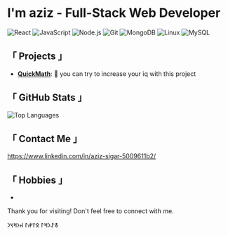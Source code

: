 #  I'm **aziz** - Full-Stack Web Developer 
![React](https://img.shields.io/badge/-React-61DAFB?logo=react&logoColor=333&style=flat) ![JavaScript](https://img.shields.io/badge/-JavaScript-F7DF1E?logo=javascript&logoColor=333&style=flat) ![Node.js](https://img.shields.io/badge/-Node.js-339933?logo=node.js&logoColor=fff&style=flat) ![Git](https://img.shields.io/badge/-Git-F05032?logo=git&logoColor=fff&style=flat) ![MongoDB](https://img.shields.io/badge/-MongoDB-47A248?logo=mongodb&logoColor=fff&style=flat) ![Linux](https://img.shields.io/badge/-Linux-FCC624?logo=linux&logoColor=000&style=flat) ![MySQL](https://img.shields.io/badge/-MySQL-4479A1?logo=mysql&logoColor=fff&style=flat) 

##   「 **Projects** 」
- **[QuickMath](https://azizsigar.github.io/randomquickmath/)**: 🚀 you can try to increase your iq with this project 
##  「 **GitHub Stats** 」
![Top Languages](https://github-readme-stats.vercel.app/api/top-langs/?username=azizsigar&layout=compact&hide=python,tex,go,html,makefile,css&theme=radical&hide_border=true)

##  「 **Contact Me** 」
https://www.linkedin.com/in/aziz-sigar-5009611b2/



## 「 **Hobbies** 」

- 
Thank you for visiting! Don't feel free to connect with me. 














   𐱃𐰀𐰣𐰺𐰃 𐰋𐰃𐰔𐰃 𐰴𐰆𐰺𐰽𐰣  



